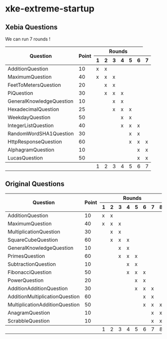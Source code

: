 xke-extreme-startup
===================

Xebia Questions
---------------

We can run 7 rounds !

<table>
	<thead>
		<tr>
			<th rowspan="2">Question</th>
			<th rowspan="2">Point</th>
			<th colspan="6">Rounds</th>
		</tr>
		<tr>
			<th>1</th>
			<th>2</th>
			<th>3</th>
			<th>4</th>
			<th>5</th>
			<th>6</th>
			<th>7</th>
		</tr>
	</thead>
	<tbody>
		<tr>
			<td>AdditionQuestion</td>
			<td>10</td>
			<td>x</td>
			<td>x</td>
			<td/>
			<td/>
			<td/>
			<td/>
			<td/>
		</tr>
		<tr>
			<td>MaximumQuestion</td>
			<td>40</td>
			<td>x</td>
			<td>x</td>
			<td>x</td>
			<td/>
			<td/>
			<td/>
			<td/>
		</tr>
		<tr>
			<td>FeetToMetersQuestion</td>
			<td>20</td>
			<td/>
			<td>x</td>
			<td>x</td>
			<td/>
			<td/>
			<td/>
			<td/>
		</tr>
		<tr>
			<td>PiQuestion</td>
			<td>30</td>
			<td/>
			<td>x</td>
			<td>x</td>
			<td>x</td>
			<td/>
			<td/>
			<td/>
		</tr>
		<tr>
			<td>GeneralKnowledgeQuestion</td>
			<td>10</td>
			<td/>
			<td/>
			<td>x</td>
			<td>x</td>
			<td/>
			<td/>
			<td/>
		</tr>
		<tr>
			<td>HexadecimalQuestion</td>
			<td>25</td>
			<td/>
			<td/>
			<td>x</td>
			<td>x</td>
			<td>x</td>
			<td/>
			<td/>
		</tr>
		<tr>
			<td>WeekdayQuestion</td>
			<td>50</td>
			<td/>
			<td/>
			<td/>
			<td>x</td>
			<td>x</td>
			<td/>
			<td/>
		</tr>
		<tr>
			<td>IntegerListQuestion</td>
			<td>40</td>
			<td/>
			<td/>
			<td/>
			<td>x</td>
			<td>x</td>
			<td>x</td>
			<td/>
		</tr>
		<tr>
			<td>RandomWordSHA1Question</td>
			<td>30</td>
			<td/>
			<td/>
			<td/>
			<td/>
			<td>x</td>
			<td>x</td>
			<td/>
		</tr>
		<tr>
			<td>HttpResponseQuestion</td>
			<td>60</td>
			<td/>
			<td/>
			<td/>
			<td/>
			<td>x</td>
			<td>x</td>
			<td>x</td>
		</tr>
		<tr>
			<td>AlphagramQuestion</td>
			<td>10</td>
			<td/>
			<td/>
			<td/>
			<td/>
			<td/>
			<td>x</td>
			<td>x</td>
		</tr>
		<tr>
			<td>LucasQuestion</td>
			<td>50</td>
			<td/>
			<td/>
			<td/>
			<td/>
			<td/>
			<td>x</td>
			<td>x</td>
		</tr>
	</tbody>
	<tfooter>
		<tr>
			<td/>
			<td/>
			<td>1</td>
			<td>2</td>
			<td>3</td>
			<td>4</td>
			<td>5</td>
			<td>6</td>
			<td>7</td>
		</tr>
	</tfooter>
</table>

Original Questions
------------------

<table>
	<thead>
		<tr>
			<th rowspan="2">Question</th>
			<th rowspan="2">Point</th>
			<th colspan="8">Rounds</th>
		</tr>
		<tr>
			<th>1</th>
			<th>2</th>
			<th>3</th>
			<th>4</th>
			<th>5</th>
			<th>6</th>
			<th>7</th>
			<th>8</th>
		</tr>
	</thead>
	<tbody>
		<tr>
			<td>AdditionQuestion</td>
			<td>10</td>
			<td>x</td>
			<td>x</td>
			<td/>
			<td/>
			<td/>
			<td/>
			<td/>
			<td/>
		</tr>
		<tr>
			<td>MaximumQuestion</td>
			<td>40</td>
			<td>x</td>
			<td>x</td>
			<td>x</td>
			<td/>
			<td/>
			<td/>
			<td/>
			<td/>
		</tr>
		<tr>
			<td>MultiplicationQuestion</td>
			<td>30</td>
			<td/>
			<td>x</td>
			<td>x</td>
			<td/>
			<td/>
			<td/>
			<td/>
			<td/>
		</tr>
		<tr>
			<td>SquareCubeQuestion</td>
			<td>60</td>
			<td/>
			<td>x</td>
			<td>x</td>
			<td>x</td>
			<td/>
			<td/>
			<td/>
			<td/>
		</tr>
		<tr>
			<td>GeneralKnowledgeQuestion</td>
			<td>10</td>
			<td/>
			<td/>
			<td>x</td>
			<td>x</td>
			<td/>
			<td/>
			<td/>
			<td/>
		</tr>
		<tr>
			<td>PrimesQuestion</td>
			<td>60</td>
			<td/>
			<td/>
			<td>x</td>
			<td>x</td>
			<td>x</td>
			<td/>
			<td/>
			<td/>
		</tr>
		<tr>
			<td>SubtractionQuestion</td>
			<td>10</td>
			<td/>
			<td/>
			<td/>
			<td>x</td>
			<td>x</td>
			<td/>
			<td/>
			<td/>
		</tr>
		<tr>
			<td>FibonacciQuestion</td>
			<td>50</td>
			<td/>
			<td/>
			<td/>
			<td>x</td>
			<td>x</td>
			<td>x</td>
			<td/>
			<td/>
		</tr>
		<tr>
			<td>PowerQuestion</td>
			<td>20</td>
			<td/>
			<td/>
			<td/>
			<td/>
			<td>x</td>
			<td>x</td>
			<td/>
			<td/>
		</tr>
		<tr>
			<td>AdditionAdditionQuestion</td>
			<td>30</td>
			<td/>
			<td/>
			<td/>
			<td/>
			<td>x</td>
			<td>x</td>
			<td>x</td>
			<td/>
		</tr>
		<tr>
			<td>AdditionMultiplicationQuestion</td>
			<td>60</td>
			<td/>
			<td/>
			<td/>
			<td/>
			<td/>
			<td>x</td>
			<td>x</td>
			<td/>
		</tr>
		<tr>
			<td>MultiplicationAdditionQuestion</td>
			<td>50</td>
			<td/>
			<td/>
			<td/>
			<td/>
			<td/>
			<td>x</td>
			<td>x</td>
			<td>x</td>
		</tr>
		<tr>
			<td>AnagramQuestion</td>
			<td>10</td>
			<td/>
			<td/>
			<td/>
			<td/>
			<td/>
			<td/>
			<td>x</td>
			<td>x</td>
		</tr>
		<tr>
			<td>ScrabbleQuestion</td>
			<td>10</td>
			<td/>
			<td/>
			<td/>
			<td/>
			<td/>
			<td/>
			<td>x</td>
			<td>x</td>
		</tr>
	</tbody>
	<tfooter>
		<tr>
			<td/>
			<td/>
			<td>1</td>
			<td>2</td>
			<td>3</td>
			<td>4</td>
			<td>5</td>
			<td>6</td>
			<td>7</td>
			<td>8</td>
		</tr>
	</tfooter>
</table>
